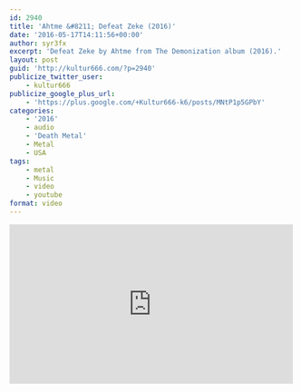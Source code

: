 ```yaml
---
id: 2940
title: 'Ahtme &#8211; Defeat Zeke (2016)'
date: '2016-05-17T14:11:56+00:00'
author: syr3fx
excerpt: 'Defeat Zeke by Ahtme from The Demonization album (2016).'
layout: post
guid: 'http://kultur666.com/?p=2940'
publicize_twitter_user:
    - kultur666
publicize_google_plus_url:
    - 'https://plus.google.com/+Kultur666-k6/posts/MNtP1p5GPbY'
categories:
    - '2016'
    - audio
    - 'Death Metal'
    - Metal
    - USA
tags:
    - metal
    - Music
    - video
    - youtube
format: video
---
```


<iframe allow="accelerometer; autoplay; clipboard-write; encrypted-media; gyroscope; picture-in-picture; web-share" allowfullscreen="" frameborder="0" height="281" loading="lazy" src="https://www.youtube.com/embed/x57jFNeXJj8?feature=oembed" title="AHTME-Defeat Zeke (Official) guitar play through" width="500"></iframe>